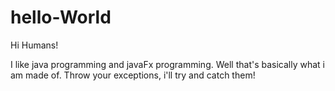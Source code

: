 # hello-World
Hi Humans!

I like java programming and javaFx programming. Well that's basically what i am made of.
Throw your exceptions, i'll try and catch them!
